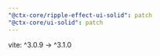 ```yaml
---
"@ctx-core/ripple-effect-ui-solid": patch
"@ctx-core/ui-solid": patch
---
```


vite: ^3.0.9 -> ^3.1.0
